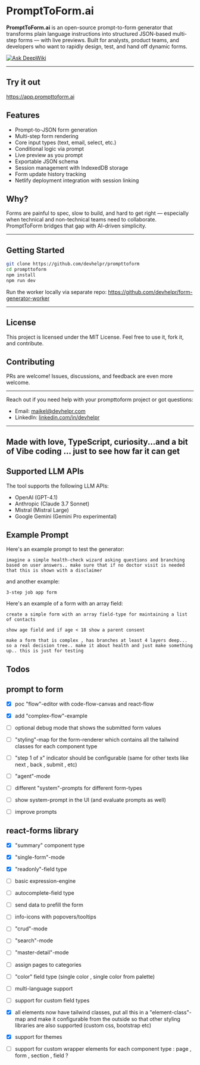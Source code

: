 # PromptToForm.ai

**PromptToForm.ai** is an open-source prompt-to-form generator that transforms plain language instructions into structured JSON-based multi-step forms — with live previews. Built for analysts, product teams, and developers who want to rapidly design, test, and hand off dynamic forms.

[![Ask DeepWiki](https://deepwiki.com/badge.svg)](https://deepwiki.com/devhelpr/prompttoform)

---

## Try it out

https://app.prompttoform.ai

## Features

* Prompt-to-JSON form generation
* Multi-step form rendering
* Core input types (text, email, select, etc.)
* Conditional logic via prompt
* Live preview as you prompt
* Exportable JSON schema
* Session management with IndexedDB storage
* Form update history tracking
* Netlify deployment integration with session linking
  
  
## Why?

Forms are painful to spec, slow to build, and hard to get right — especially when technical and non-technical teams need to collaborate. PromptToForm bridges that gap with AI-driven simplicity.

---

## Getting Started

```bash
git clone https://github.com/devhelpr/prompttoform
cd prompttoform
npm install
npm run dev
```

Run the worker locally via separate repo: https://github.com/devhelpr/form-generator-worker

---

## License

This project is licensed under the MIT License. Feel free to use it, fork it, and contribute.

## Contributing

PRs are welcome! Issues, discussions, and feedback are even more welcome.

---

Reach out if you need help with your prompttoform project or got questions:

* Email: [maikel@devhelpr.com](mailto:maikel@devhelpr.com)
* LinkedIn: [linkedin.com/in/devhelpr](https://linkedin.com/in/devhelpr)

---

## Made with love, TypeScript, curiosity...and a bit of Vibe coding ... just to see how far it can get



## Supported LLM APIs

The tool supports the following LLM APIs:

- OpenAI (GPT-4.1)
- Anthropic (Claude 3.7 Sonnet)
- Mistral (Mistral Large)
- Google Gemini (Gemini Pro experimental)


## Example Prompt

Here's an example prompt to test the generator:

```
imagine a simple health-check wizard asking questions and branching based on user answers.. make sure that if no doctor visit is needed that this is shown with a disclaimer

```

and another example:

```
3-step job app form
```


Here's an example of a form with an array field:

```
create a simple form with an array field-type for maintaining a list of contacts

```

```
show age field and if age < 18 show a parent consent 
```

```
make a form that is complex , has branches at least 4 layers deep... so a real decision tree.. make it about health and just make something up.. this is just for testing
```


## Todos

## prompt to form

- [x] poc "flow"-editor with code-flow-canvas and react-flow
- [x] add "complex-flow"-example
- [ ] optional debug mode that shows the submitted form values
- [ ] "styling"-map for the form-renderer which contains all the tailwind classes for each component type
- [ ] "step 1 of x" indicator should be configurable (same for other texts like next , back , submit , etc)

- [ ] "agent"-mode
- [ ] different "system"-prompts for different form-types
- [ ] show system-prompt in the UI (and evaluate prompts as well)
- [ ] improve prompts

## react-forms library

- [x] "summary" component type
- [x] "single-form"-mode
- [x] "readonly"-field type
- [ ] basic expression-engine
- [ ] autocomplete-field type
- [ ] send data to prefill the form
- [ ] info-icons with popovers/tooltips
- [ ] "crud"-mode
- [ ] "search"-mode
- [ ] "master-detail"-mode
- [ ] assign pages to categories
- [ ] "color" field type (single color , single color from palette)
- [ ] multi-language support
- [ ] support for custom field types
- [x] all elements now have tailwind classes, put all this in a "element-class"-map and make it configurable from the outside so that other styling libraries are also supported (custom css, bootstrap etc)
- [x] support for themes
- [ ] support for custom wrapper elements for each component type : page , form , section , field ?
  
